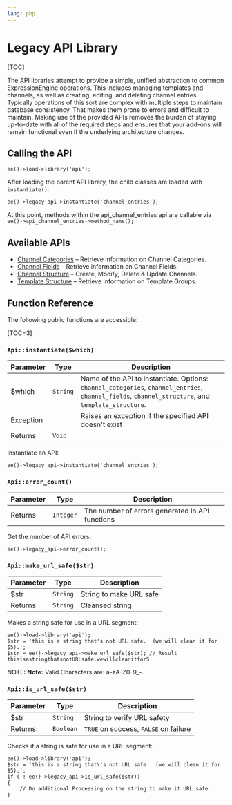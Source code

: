 ```yaml
---
lang: php
---
```


<!--
    This source file is part of the open source project
    ExpressionEngine User Guide (https://github.com/ExpressionEngine/ExpressionEngine-User-Guide)

    @link      https://expressionengine.com/
    @copyright Copyright (c) 2003-2019, EllisLab Corp. (https://ellislab.com)
    @license   https://expressionengine.com/license Licensed under Apache License, Version 2.0
-->

# Legacy API Library

[TOC]

The API libraries attempt to provide a simple, unified abstraction to common ExpressionEngine operations. This includes managing templates and channels, as well as creating, editing, and deleting channel entries. Typically operations of this sort are complex with multiple steps to maintain database consistency. That makes them prone to errors and difficult to maintain. Making use of the provided APIs removes the burden of staying up-to-date with all of the required steps and ensures that your add-ons will remain functional even if the underlying architecture changes.

## Calling the API

    ee()->load->library('api');

After loading the parent API library, the child classes are loaded with `instantiate()`:

    ee()->legacy_api->instantiate('channel_entries');

At this point, methods within the api_channel_entries api are callable via `ee()->api_channel_entries->method_name();`

## Available APIs

- [Channel Categories](development/legacy/api/api-channel-categories.md) – Retrieve information on Channel Categories.
- [Channel Fields](development/legacy/api/api-channel-fields.md) – Retrieve information on Channel Fields.
- [Channel Structure](development/legacy/api/api-channel-structure.md) – Create, Modify, Delete & Update Channels.
- [Template Structure](development/legacy/api/api-template-structure.md) – Retrieve information on Template Groups.

## Function Reference

The following public functions are accessible:

[TOC=3]

### `Api::instantiate($which)`

| Parameter | Type     | Description                                                                                                                                        |
| --------- | -------- | -------------------------------------------------------------------------------------------------------------------------------------------------- |
| \$which   | `String` | Name of the API to instantiate. Options: `channel_categories`, `channel_entries`, `channel_fields`, `channel_structure`, and `template_structure`. |
| Exception |          | Raises an exception if the specified API doesn't exist                                                                                             |
| Returns   | `Void`   |                                                                                                                                                    |

Instantiate an API:

    ee()->legacy_api->instantiate('channel_entries');

### `Api::error_count()`

| Parameter | Type      | Description                                     |
| --------- | --------- | ----------------------------------------------- |
| Returns   | `Integer` | The number of errors generated in API functions |

Get the number of API errors:

    ee()->legacy_api->error_count();

### `Api::make_url_safe($str)`

| Parameter | Type     | Description             |
| --------- | -------- | ----------------------- |
| \$str     | `String` | String to make URL safe |
| Returns   | `String` | Cleansed string         |

Makes a string safe for use in a URL segment:

    ee()->load->library('api');
    $str = 'this is a string that's not URL safe.  (we will clean it for $5).';
    $str = ee()->legacy_api->make_url_safe($str); // Result thisisastringthatsnotURLsafe.wewillcleanitfor5.

NOTE: **Note:** Valid Characters are: a-zA-Z0-9\_-.

### `Api::is_url_safe($str)`

| Parameter | Type      | Description                           |
| --------- | --------- | ------------------------------------- |
| \$str     | `String`  | String to verify URL safety           |
| Returns   | `Boolean` | `TRUE` on success, `FALSE` on failure |

Checks if a string is safe for use in a URL segment:

    ee()->load->library('api');
    $str = 'this is a string that\'s not URL safe.  (we will clean it for $5).';
    if ( ! ee()->legacy_api->is_url_safe($str))
    {
        // Do additional Processing on the string to make it URL safe
    }
